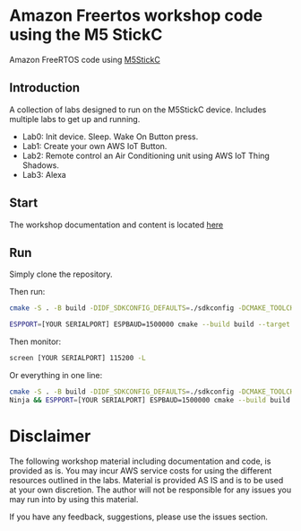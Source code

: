 # Amazon Freertos workshop code using the M5 StickC

Amazon FreeRTOS code using [M5StickC](https://docs.m5stack.com/#/en/core/m5stickc)


## Introduction

A collection of labs designed to run on the M5StickC device. Includes multiple labs to get up and running.

- Lab0: Init device. Sleep. Wake On Button press.
- Lab1: Create your own AWS IoT Button.
- Lab2: Remote control an Air Conditioning unit using AWS IoT Thing Shadows.
- Lab3: Alexa

## Start

The workshop documentation and content is located [here](https://teuteuguy.github.io/amazon-freertos-workshop-docs/)

## Run

Simply clone the repository.

Then run: 

```bash
cmake -S . -B build -DIDF_SDKCONFIG_DEFAULTS=./sdkconfig -DCMAKE_TOOLCHAIN_FILE=amazon-freertos/tools/cmake/toolchains/xtensa-esp32.cmake -GNinja

ESPPORT=[YOUR SERIALPORT] ESPBAUD=1500000 cmake --build build --target flash
```

Then monitor:
```bash
screen [YOUR SERIALPORT] 115200 -L
```

Or everything in one line: 
```bash
cmake -S . -B build -DIDF_SDKCONFIG_DEFAULTS=./sdkconfig -DCMAKE_TOOLCHAIN_FILE=amazon-freertos/tools/cmake/toolchains/xtensa-esp32.cmake -G
Ninja && ESPPORT=[YOUR SERIALPORT] ESPBAUD=1500000 cmake --build build --target flash && screen [YOUR SERIALPORT] 115200 -L
```

# Disclaimer
The following workshop material including documentation and code, is provided as is. You may incur AWS service costs for using the different resources outlined in the labs. Material is provided AS IS and is to be used at your own discretion. The author will not be responsible for any issues you may run into by using this material. 

If you have any feedback, suggestions, please use the issues section.